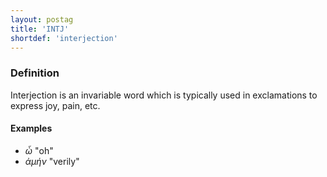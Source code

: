 ```yaml
---
layout: postag
title: 'INTJ'
shortdef: 'interjection'
---
```


### Definition

Interjection is an invariable word which is typically used in exclamations to express joy, pain, etc.

#### Examples

* _ὦ_ "oh"
* _ἀμήν_ "verily"
<!-- Interlanguage links updated Út zář 29 18:40:45 CEST 2020 -->
